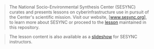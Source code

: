> The National Socio-Environmental Synthesis Center (SESYNC) curates and presents
> lessons on cyberinfrastructure use in pursuit of the Center's scientific mission.
> Visit our website, [www.sesync.org], to learn more about SESYNC or proceed to
> the [lesson] maintained in this repository.

> The lesson content is also available as a [slideshow] for SESYNC instructors.

[lesson]: https://sesync-ci.github.io/netlogo-programming-lesson
[slideshow]: https://sesync-ci.github.io/netlogo-programming-lesson/instructor
